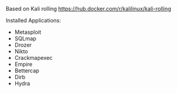 Based on Kali rolling https://hub.docker.com/r/kalilinux/kali-rolling

Installed Applications:
- Metasploit
- SQLmap
- Drozer
- Nikto
- Crackmapexec
- Empire
- Bettercap
- Dirb
- Hydra
